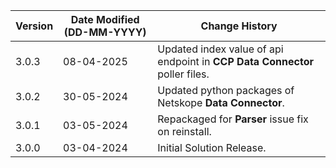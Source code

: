 | **Version** | **Date Modified (DD-MM-YYYY)** | **Change History**                          |
|-------------|--------------------------------|---------------------------------------------|
| 3.0.3       | 08-04-2025                     | Updated index value of api endpoint in **CCP Data Connector** poller files. |
| 3.0.2       | 30-05-2024                     | Updated python packages of Netskope **Data Connector**. |
| 3.0.1       | 03-05-2024                     | Repackaged for **Parser** issue fix on reinstall.                    |
| 3.0.0       | 03-04-2024                     | Initial Solution Release.                    |

